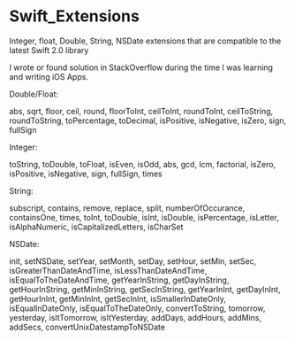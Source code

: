 # Swift_Extensions

Integer, float, Double, String, NSDate extensions that are compatible to the latest Swift 2.0 library

I wrote or found solution in StackOverflow during the time I was learning and writing iOS Apps. 


Double/Float:

abs, sqrt, floor, ceil, round, 
floorToInt, ceilToInt, roundToInt, 
ceilToString, roundToString, toPercentage, toDecimal, 
isPositive, isNegative, isZero, sign, fullSign

Integer: 

toString, toDouble, toFloat, 
isEven, isOdd, abs, gcd, lcm, factorial, 
isZero, isPositive, isNegative, 
sign, fullSign, times

String: 

subscript, contains, remove, replace, split, numberOfOccurance, containsOne, times, 
toInt, toDouble, 
isInt, isDouble, isPercentage, isLetter, isAlphaNumeric, isCapitalizedLetters, isCharSet

NSDate: 

init, setNSDate, setYear, setMonth, setDay, setHour, setMin, setSec, 
isGreaterThanDateAndTime, isLessThanDateAndTime, isEqualToTheDateAndTime, 
getYearInString, getDayInString, getHourInString, getMinInString, getSecInString, 
getYearInInt, getDayInInt, getHourInInt, getMinInInt, getSecInInt, 
isSmallerInDateOnly, isEqualInDateOnly, isEqualToTheDateOnly, convertToString, 
tomorrow, yesterday, isItTomorrow, isItYesterday, 
addDays, addHours, addMins, addSecs, convertUnixDatestampToNSDate
